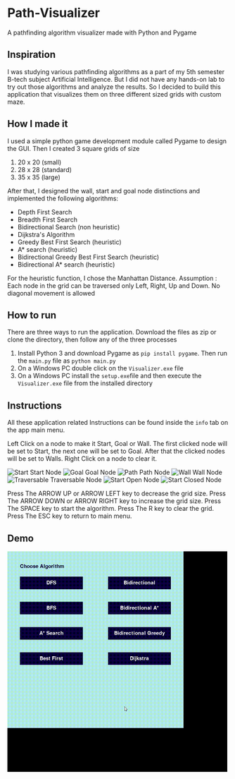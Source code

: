 # Path-Visualizer
A pathfinding algorithm visualizer made with Python and Pygame

## Inspiration
I was studying various pathfinding algorithms as a part of my 5th semester B-tech subject Artificial Intelligence. But I did not have any hands-on lab to try out those algorithms and analyze the results. So I decided to build this application that visualizes them on three different sized grids with custom maze.

## How I made it 
I used a simple python game development module called Pygame to design the GUI. Then I created 3 square grids of size
1. 20 x 20 (small)
2. 28 x 28 (standard)
3. 35 x 35 (large)

After that, I designed the wall, start and goal node distinctions and implemented the following algorithms:

- Depth First Search
- Breadth First Search
- Bidirectional Search (non heuristic)
- Dijkstra's Algorithm 
- Greedy Best First Search (heuristic)
- A* search  (heuristic)
- Bidirectional Greedy Best First Search  (heuristic)
- Bidirectional A* search  (heuristic)

For the heuristic function, I chose the Manhattan Distance.
Assumption : Each node in the grid can be traversed only Left, Right, Up and Down. No diagonal movement is allowed

## How to run
There are three ways to run the application. Download the files as zip or clone the directory, then follow any of the three processes
 
1. Install Python 3 and download Pygame as  `pip install pygame`. Then run the `main.py` file as `python main.py` 
2. On a Windows PC double click on the `Visualizer.exe` file 
3. On a Windows PC install the `setup.exe`file and then execute the `Visualizer.exe` file from the installed directory

## Instructions 
All these application related Instructions can be found inside the `info` tab on the app main menu.

Left Click on a node to make it Start, Goal or Wall. The first clicked node will be set to Start, the next one will be set to Goal. After that the clicked nodes will be set to Walls. 
Right Click on a node to clear it.

 ![Start](https://via.placeholder.com/15/FE9801/000000?text=+) Start Node
 ![Goal](https://via.placeholder.com/15/CC0E74/000000?text=+) Goal Node
 ![Path](https://via.placeholder.com/15/0A043C/000000?text=+) Path Node
 ![Wall](https://via.placeholder.com/15/808080/000000?text=+) Wall Node
 ![Traversable](https://via.placeholder.com/15/FDCFDF/000000?text=+) Traversable Node
 ![Start](https://via.placeholder.com/15/16A596/000000?text=+) Open Node
 ![Start](https://via.placeholder.com/15/AEE6E6/000000?text=+) Closed Node

Press The ARROW UP or ARROW LEFT key to decrease the grid size.
Press The ARROW DOWN or ARROW RIGHT key to increase the grid size.
Press The SPACE key to start the algorithm.
Press The R key to clear the grid.
Press The ESC key to return to main menu.

## Demo
<img src="https://github.com/trinonandi/Path-Visualizer/blob/master/md_assets/demo.gif" width="500" height="500" />
